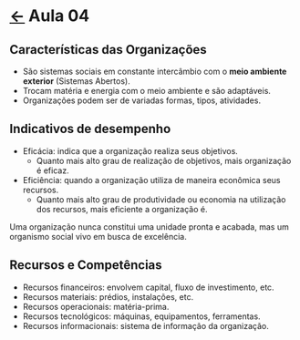 # [&larr;](../index.md) Aula 04

## Características das Organizações

- São sistemas sociais em constante intercâmbio com o **meio ambiente exterior** (Sistemas Abertos).
- Trocam matéria e energia com o meio ambiente e são adaptáveis.
- Organizações podem ser de variadas formas, tipos, atividades.

## Indicativos de desempenho

- Eficácia: indica que a organização realiza seus objetivos.
  - Quanto mais alto grau de realização de objetivos, mais organização é eficaz.
- Eficiência: quando a organização utiliza de maneira econômica seus recursos.
  - Quanto mais alto grau de produtividade ou economia na utilização dos recursos, mais eficiente a organização é.

Uma organização nunca constitui uma unidade pronta e acabada, mas um organismo social vivo em busca de excelência.

## Recursos e Competências

- Recursos financeiros: envolvem capital, fluxo de investimento, etc.
- Recursos materiais: prédios, instalações, etc.
- Recursos operacionais: matéria-prima.
- Recursos tecnológicos: máquinas, equipamentos, ferramentas.
- Recursos informacionais: sistema de informação da organização.

